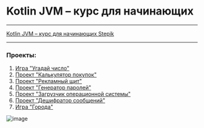 # Kotlin JVM – курс для начинающих
<hr>

[Kotlin JVM – курс для начинающих Stepik](https://stepik.org/course/130490/info)
<hr>

### Проекты:
1. [Игра "Угадай число"](https://github.com/AnatolyVol/Kotlin-JVM-Basic/blob/main/src/projects/GuessTheNumber.kt)
2. [Проект "Калькулятор покупок"](https://github.com/AnatolyVol/Kotlin-JVM-Basic/blob/main/src/projects/CalculatorOfPurchases.kt)
3. [Проект "Рекламный щит"](https://github.com/AnatolyVol/Kotlin-JVM-Basic/blob/main/src/projects/AdvertisingBanner.kt)
4. [Проект "Генератор паролей"](https://github.com/AnatolyVol/Kotlin-JVM-Basic/blob/main/src/projects/PasswordGenerator.kt)
5. [Проект "Загрузчик операционной системы"](https://github.com/AnatolyVol/Kotlin-JVM-Basic/blob/main/src/projects/TheOperatingSystemBootloader.kt)
6. [Проект "Дешифратор сообщений"](https://github.com/AnatolyVol/Kotlin-JVM-Basic/blob/main/src/projects/MessageDecoder.kt)
7. [Игра "Города"](https://github.com/AnatolyVol/Kotlin-JVM-Basic/blob/main/src/projects/Cities.kt)

![image](https://stepik.org/certificate/5c3c4666676a86ec1bc01ccfb10785d699103448.png?resolution=high)